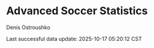 # Advanced Soccer Statistics
Denis Ostroushko

<!-- gfm -->

Last successful data update: 2025-10-17 05:20:12 CST
